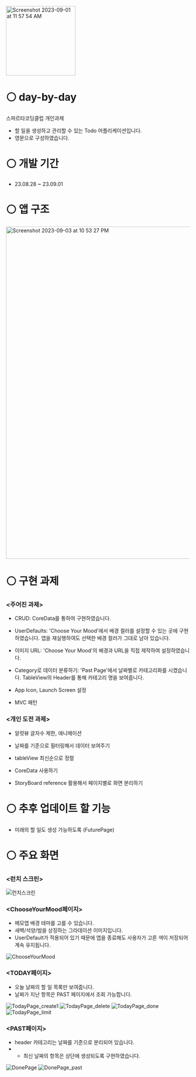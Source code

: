 
<img width="190" alt="Screenshot 2023-09-01 at 11 57 54 AM" src="https://github.com/real-future/day-by-day/assets/85066307/e1e0c1c9-d4c7-4221-8851-b1d8412c0805">

# ⚪️ day-by-day
스파르타코딩클럽 개인과제

- 할 일을 생성하고 관리할 수 있는 Todo 어플리케이션입니다. 
- 영문으로 구성하였습니다.


# ⚪️ 개발 기간
- 23.08.28 ~ 23.09.01 


# ⚪️ 앱 구조

<img width="908" alt="Screenshot 2023-09-03 at 10 53 27 PM" src="https://github.com/real-future/day-by-day/assets/85066307/1e4eba1f-0095-42a7-96e4-723b9080d136">




# ⚪️ 구현 과제

### **<주어진 과제>**

- CRUD: CoreData를 통하여 구현하였습니다.

- UserDefaults: 'Choose Your Mood'에서 배경 컬러를 설정할 수 있는 곳에 구현하였습니다. 앱을 재실행하여도 선택한 배경 컬러가 그대로 남아 있습니다. 

- 이미지 URL: 'Choose Your Mood'의 배경과 URL을 직접 제작하여 설정하였습니다.

- Category로 데이터 분류하기: 'Past Page'에서 날짜별로 카테고리화를 시켰습니다. TableView의 Header를 통해 카테고리 명을 보여줍니다.

- App Icon, Launch Screen 설정


- MVC 패턴


### **<개인 도전 과제>**

- 알럿뷰 글자수 제한, 애니메이션

- 날짜를 기준으로 필터링해서 데이터 보여주기

- tableView 최신순으로 정렬

- CoreData 사용하기

- StoryBoard reference 활용해서 페이지별로 화면 분리하기


# ⚪️ 추후 업데이트 할 기능

- 미래의 할 일도 생성 가능하도록 (FuturePage)

  

# ⚪️ 주요 화면
### **<런치 스크린>**

![런치스크린](https://github.com/real-future/day-by-day/assets/85066307/90350a62-c926-4936-8936-433d56df089c)

### **<ChooseYourMood페이지>**
- 메모앱 배경 테마를 고를 수 있습니다. 
- 새벽/석양/밤을 상징하는 그라데이션 이미지입니다.
- UserDefault가 적용되어 있기 때문에 앱을 종료해도 사용자가 고른 색이 저장되어 계속 유지됩니다. 

![ChooseYourMood](https://github.com/real-future/day-by-day/assets/85066307/7c862402-6365-4267-9618-493a4ebec567)


### **<TODAY페이지>**
- 오늘 날짜의 할 일 목록만 보여줍니다.
- 날짜가 지난 항목은 PAST 페이지에서 조회 가능합니다. 

![TodayPage_create1](https://github.com/real-future/day-by-day/assets/85066307/bbf5612d-f370-4fbc-9ae7-7a22bbdddabf)
![TodayPage_delete](https://github.com/real-future/day-by-day/assets/85066307/8a2d4867-b55b-4964-83bf-b2f0dd971877)
![TodayPage_done](https://github.com/real-future/day-by-day/assets/85066307/ca5f90ea-6b8b-49fb-a0df-6bd3ce45573f)
![TodayPage_limit](https://github.com/real-future/day-by-day/assets/85066307/85fb15bd-2c94-456f-95a3-c3a6e52d7206)


### **<PAST페이지>**
- header 카테고리는 날짜를 기준으로 분리되어 있습니다.
- - 최신 날짜의 항목은 상단에 생성되도록 구현하였습니다. 

![DonePage](https://github.com/real-future/day-by-day/assets/85066307/521b4c2f-1c0f-4b8a-b433-ef4d3f877000)
![DonePage_past](https://github.com/real-future/day-by-day/assets/85066307/6bb8d502-9b53-495c-9c30-0df6a99a93b9)






